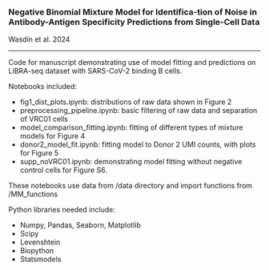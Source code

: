 ### Negative Binomial Mixture Model for Identifica-tion of Noise in Antibody-Antigen Specificity Predictions from Single-Cell Data
Wasdin et al. 2024

-------------- 

Code for manuscript demonstrating use of model fitting and predictions on LIBRA-seq dataset with SARS-CoV-2 binding B cells.

Notebooks included:

* fig1_dist_plots.ipynb: distributions of raw data shown in Figure 2
* preprocessing_pipeline.ipynb: basic filtering of raw data and separation of VRC01 cells
* model_comparison_fitting.ipynb: fitting of different types of mixture models for Figure 4
* donor2_model_fit.ipynb: fitting model to Donor 2 UMI counts, with plots for Figure 5
* supp_noVRC01.ipynb: demonstrating model fitting without negative control cells for Figure S6.

These notebooks use data from /data directory and import functions from /MM_functions

Python libraries needed include:
* Numpy, Pandas, Seaborn, Matplotlib
* Scipy
* Levenshtein
* Biopython
* Statsmodels
